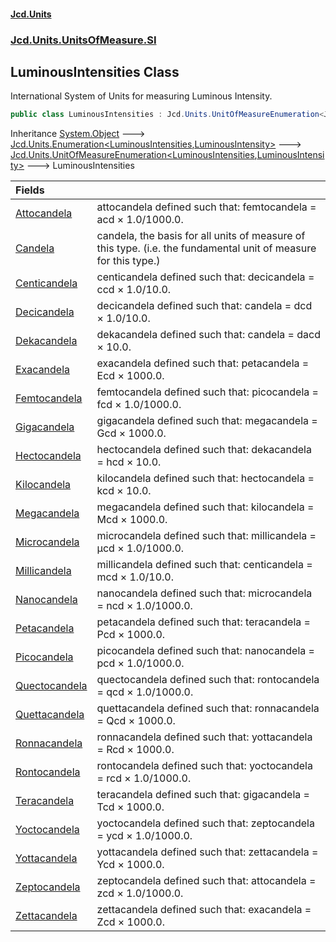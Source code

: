 #### [Jcd.Units](index 'index')
### [Jcd.Units.UnitsOfMeasure.SI](Jcd.Units.UnitsOfMeasure.SI 'Jcd.Units.UnitsOfMeasure.SI')

## LuminousIntensities Class

International System of Units for measuring Luminous Intensity.

```csharp
public class LuminousIntensities : Jcd.Units.UnitOfMeasureEnumeration<Jcd.Units.UnitsOfMeasure.SI.LuminousIntensities, Jcd.Units.UnitTypes.LuminousIntensity>
```

Inheritance [System.Object](https://docs.microsoft.com/en-us/dotnet/api/System.Object 'System.Object') &#129106; [Jcd.Units.Enumeration&lt;](Enumeration_TEnumeration,T_ 'Jcd.Units.Enumeration<TEnumeration,T>')[LuminousIntensities](LuminousIntensities 'Jcd.Units.UnitsOfMeasure.SI.LuminousIntensities')[,](Enumeration_TEnumeration,T_ 'Jcd.Units.Enumeration<TEnumeration,T>')[LuminousIntensity](LuminousIntensity 'Jcd.Units.UnitTypes.LuminousIntensity')[&gt;](Enumeration_TEnumeration,T_ 'Jcd.Units.Enumeration<TEnumeration,T>') &#129106; [Jcd.Units.UnitOfMeasureEnumeration&lt;](UnitOfMeasureEnumeration_TEnumeration,T_ 'Jcd.Units.UnitOfMeasureEnumeration<TEnumeration,T>')[LuminousIntensities](LuminousIntensities 'Jcd.Units.UnitsOfMeasure.SI.LuminousIntensities')[,](UnitOfMeasureEnumeration_TEnumeration,T_ 'Jcd.Units.UnitOfMeasureEnumeration<TEnumeration,T>')[LuminousIntensity](LuminousIntensity 'Jcd.Units.UnitTypes.LuminousIntensity')[&gt;](UnitOfMeasureEnumeration_TEnumeration,T_ 'Jcd.Units.UnitOfMeasureEnumeration<TEnumeration,T>') &#129106; LuminousIntensities

| Fields | |
| :--- | :--- |
| [Attocandela](LuminousIntensities.Attocandela 'Jcd.Units.UnitsOfMeasure.SI.LuminousIntensities.Attocandela') | attocandela defined such that: femtocandela = acd × 1.0/1000.0. |
| [Candela](LuminousIntensities.Candela 'Jcd.Units.UnitsOfMeasure.SI.LuminousIntensities.Candela') | candela, the basis for all units of measure of this type. (i.e. the fundamental unit of measure for this type.) |
| [Centicandela](LuminousIntensities.Centicandela 'Jcd.Units.UnitsOfMeasure.SI.LuminousIntensities.Centicandela') | centicandela defined such that: decicandela = ccd × 1.0/10.0. |
| [Decicandela](LuminousIntensities.Decicandela 'Jcd.Units.UnitsOfMeasure.SI.LuminousIntensities.Decicandela') | decicandela defined such that: candela = dcd × 1.0/10.0. |
| [Dekacandela](LuminousIntensities.Dekacandela 'Jcd.Units.UnitsOfMeasure.SI.LuminousIntensities.Dekacandela') | dekacandela defined such that: candela = dacd × 10.0. |
| [Exacandela](LuminousIntensities.Exacandela 'Jcd.Units.UnitsOfMeasure.SI.LuminousIntensities.Exacandela') | exacandela defined such that: petacandela = Ecd × 1000.0. |
| [Femtocandela](LuminousIntensities.Femtocandela 'Jcd.Units.UnitsOfMeasure.SI.LuminousIntensities.Femtocandela') | femtocandela defined such that: picocandela = fcd × 1.0/1000.0. |
| [Gigacandela](LuminousIntensities.Gigacandela 'Jcd.Units.UnitsOfMeasure.SI.LuminousIntensities.Gigacandela') | gigacandela defined such that: megacandela = Gcd × 1000.0. |
| [Hectocandela](LuminousIntensities.Hectocandela 'Jcd.Units.UnitsOfMeasure.SI.LuminousIntensities.Hectocandela') | hectocandela defined such that: dekacandela = hcd × 10.0. |
| [Kilocandela](LuminousIntensities.Kilocandela 'Jcd.Units.UnitsOfMeasure.SI.LuminousIntensities.Kilocandela') | kilocandela defined such that: hectocandela = kcd × 10.0. |
| [Megacandela](LuminousIntensities.Megacandela 'Jcd.Units.UnitsOfMeasure.SI.LuminousIntensities.Megacandela') | megacandela defined such that: kilocandela = Mcd × 1000.0. |
| [Microcandela](LuminousIntensities.Microcandela 'Jcd.Units.UnitsOfMeasure.SI.LuminousIntensities.Microcandela') | microcandela defined such that: millicandela = μcd × 1.0/1000.0. |
| [Millicandela](LuminousIntensities.Millicandela 'Jcd.Units.UnitsOfMeasure.SI.LuminousIntensities.Millicandela') | millicandela defined such that: centicandela = mcd × 1.0/10.0. |
| [Nanocandela](LuminousIntensities.Nanocandela 'Jcd.Units.UnitsOfMeasure.SI.LuminousIntensities.Nanocandela') | nanocandela defined such that: microcandela = ncd × 1.0/1000.0. |
| [Petacandela](LuminousIntensities.Petacandela 'Jcd.Units.UnitsOfMeasure.SI.LuminousIntensities.Petacandela') | petacandela defined such that: teracandela = Pcd × 1000.0. |
| [Picocandela](LuminousIntensities.Picocandela 'Jcd.Units.UnitsOfMeasure.SI.LuminousIntensities.Picocandela') | picocandela defined such that: nanocandela = pcd × 1.0/1000.0. |
| [Quectocandela](LuminousIntensities.Quectocandela 'Jcd.Units.UnitsOfMeasure.SI.LuminousIntensities.Quectocandela') | quectocandela defined such that: rontocandela = qcd × 1.0/1000.0. |
| [Quettacandela](LuminousIntensities.Quettacandela 'Jcd.Units.UnitsOfMeasure.SI.LuminousIntensities.Quettacandela') | quettacandela defined such that: ronnacandela = Qcd × 1000.0. |
| [Ronnacandela](LuminousIntensities.Ronnacandela 'Jcd.Units.UnitsOfMeasure.SI.LuminousIntensities.Ronnacandela') | ronnacandela defined such that: yottacandela = Rcd × 1000.0. |
| [Rontocandela](LuminousIntensities.Rontocandela 'Jcd.Units.UnitsOfMeasure.SI.LuminousIntensities.Rontocandela') | rontocandela defined such that: yoctocandela = rcd × 1.0/1000.0. |
| [Teracandela](LuminousIntensities.Teracandela 'Jcd.Units.UnitsOfMeasure.SI.LuminousIntensities.Teracandela') | teracandela defined such that: gigacandela = Tcd × 1000.0. |
| [Yoctocandela](LuminousIntensities.Yoctocandela 'Jcd.Units.UnitsOfMeasure.SI.LuminousIntensities.Yoctocandela') | yoctocandela defined such that: zeptocandela = ycd × 1.0/1000.0. |
| [Yottacandela](LuminousIntensities.Yottacandela 'Jcd.Units.UnitsOfMeasure.SI.LuminousIntensities.Yottacandela') | yottacandela defined such that: zettacandela = Ycd × 1000.0. |
| [Zeptocandela](LuminousIntensities.Zeptocandela 'Jcd.Units.UnitsOfMeasure.SI.LuminousIntensities.Zeptocandela') | zeptocandela defined such that: attocandela = zcd × 1.0/1000.0. |
| [Zettacandela](LuminousIntensities.Zettacandela 'Jcd.Units.UnitsOfMeasure.SI.LuminousIntensities.Zettacandela') | zettacandela defined such that: exacandela = Zcd × 1000.0. |
